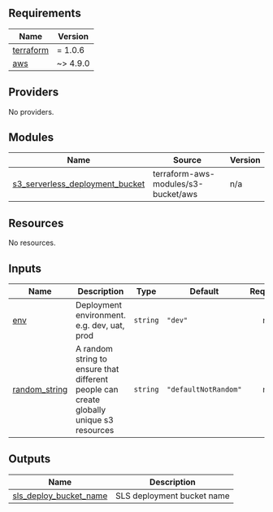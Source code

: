 <!-- BEGIN_TF_DOCS -->
## Requirements

| Name | Version |
|------|---------|
| <a name="requirement_terraform"></a> [terraform](#requirement\_terraform) | = 1.0.6 |
| <a name="requirement_aws"></a> [aws](#requirement\_aws) | ~> 4.9.0 |

## Providers

No providers.

## Modules

| Name | Source | Version |
|------|--------|---------|
| <a name="module_s3_serverless_deployment_bucket"></a> [s3\_serverless\_deployment\_bucket](#module\_s3\_serverless\_deployment\_bucket) | terraform-aws-modules/s3-bucket/aws | n/a |

## Resources

No resources.

## Inputs

| Name | Description | Type | Default | Required |
|------|-------------|------|---------|:--------:|
| <a name="input_env"></a> [env](#input\_env) | Deployment environment. e.g. dev, uat, prod | `string` | `"dev"` | no |
| <a name="input_random_string"></a> [random\_string](#input\_random\_string) | A random string to ensure that different people can create globally unique s3 resources | `string` | `"defaultNotRandom"` | no |

## Outputs

| Name | Description |
|------|-------------|
| <a name="output_sls_deploy_bucket_name"></a> [sls\_deploy\_bucket\_name](#output\_sls\_deploy\_bucket\_name) | SLS deployment bucket name |
<!-- END_TF_DOCS -->